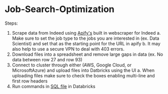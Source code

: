 # Job-Search-Optimization
Steps:
1. Scrape data from Indeed using [Apify's](https://apify.com/hynekhruska/indeed-scraper) built in webscraper for Indeed
  a. Make sure to set the job type to the jobs you are interested in (ex. Data Scientist) and set that as the starting point for the URL in apify
  b. It may also help to use a secure VPN to deal with 403 errors. 
2. Download files into a spreadsheet and remove large gaps in data (ex. No data between row 27 and row 93)
3. Connect to cluster through either (AWS, Google Cloud, or MicrosoftAzure) and upload files into Datbricks using the UI 
  a. When uploading files make sure to check the boxes enabling multi-line and first row headers
4. Run commands in [SQL file](https://github.com/kylenewm/Job-Search-Optimization/blob/main/Joining_Tables.sql) in Databricks

